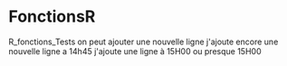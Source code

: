# FonctionsR
R_fonctions_Tests
on peut ajouter une nouvelle ligne
j'ajoute encore une nouvelle ligne a 14h45
j'ajoute une ligne à 15H00 ou presque 15H00

